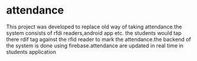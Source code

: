 # attendance


This project was developed to replace old way of taking attendance.the system consists of rfdi readers,android app etc. the students would tap there rdif tag against the rfid reader to mark the attendance.the backend of the system is done using firebase.attendance are updated in real time in students application

